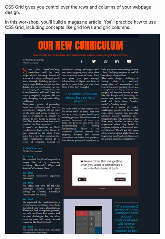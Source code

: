 CSS Grid gives you control over the rows and columns of your webpage design.

In this workshop, you'll build a magazine article. You'll practice how to use CSS Grid, including concepts like grid rows and grid columns.

![alt text](image.png)

